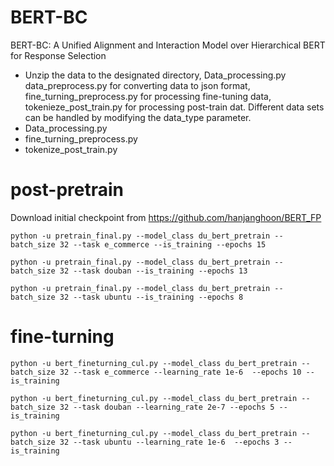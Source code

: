 # BERT-BC
BERT-BC: A Unified Alignment and Interaction Model over Hierarchical BERT for Response Selection

- Unzip the data to the designated directory, Data_processing.py data_preprocess.py for converting data to json format, fine_turning_preprocess.py for processing fine-tuning data, tokenieze_post_train.py for processing post-train dat.
Different data sets can be handled by modifying the data_type parameter.
- Data_processing.py 
- fine_turning_preprocess.py
- tokenize_post_train.py

# post-pretrain
Download initial checkpoint from https://github.com/hanjanghoon/BERT_FP
```
python -u pretrain_final.py --model_class du_bert_pretrain --batch_size 32 --task e_commerce --is_training --epochs 15
```
```
python -u pretrain_final.py --model_class du_bert_pretrain --batch_size 32 --task douban --is_training --epochs 13
```
```
python -u pretrain_final.py --model_class du_bert_pretrain --batch_size 32 --task ubuntu --is_training --epochs 8
```

# fine-turning

```
python -u bert_fineturning_cul.py --model_class du_bert_pretrain --batch_size 32 --task e_commerce --learning_rate 1e-6  --epochs 10 --is_training
```
```
python -u bert_fineturning_cul.py --model_class du_bert_pretrain --batch_size 32 --task douban --learning_rate 2e-7 --epochs 5 --is_training
```
```
python -u bert_fineturning_cul.py --model_class du_bert_pretrain --batch_size 32 --task ubuntu --learning_rate 1e-6  --epochs 3 --is_training
```
